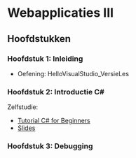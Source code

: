 # Webapplicaties III

## Hoofdstukken

### Hoofdstuk 1: Inleiding
 - Oefening: HelloVisualStudio_VersieLes

### Hoofdstuk 2: Introductie C#
Zelfstudie: 
- [Tutorial C# for Beginners](https://www.youtube.com/watch?v=GhQdlIFylQ8&t=941s)
- [Slides](https://webiii.github.io/portal/docs/H02/WIII_H02_Csharp.pdf)

### Hoofdstuk 3: Debugging
